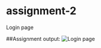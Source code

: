 # assignment-2

Login page

##Assignment output:
![Login page](https://git.techigai.io/prabhath.rayabarapu/assignment-2/-/blob/master/login-page%20output%20screenshot.jpeg)
